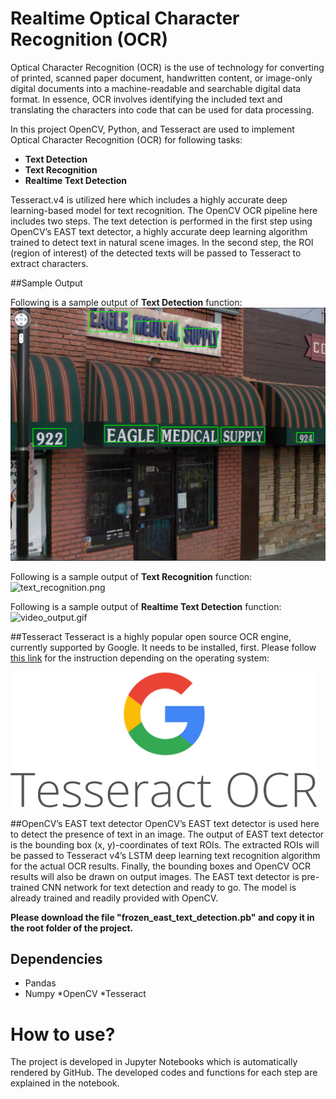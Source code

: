 # Realtime Optical Character Recognition (OCR)
Optical Character Recognition (OCR) is the use of technology for converting of printed, scanned paper document, handwritten content, or image-only digital documents into a machine-readable and searchable digital data format. In essence, OCR involves identifying the included text and translating the characters into code that can be used for data processing. 

In this project OpenCV, Python, and Tesseract are used to implement Optical Character Recognition (OCR) for following tasks:

- **Text Detection** 
- **Text Recognition** 
- **Realtime Text Detection** 

Tesseract.v4 is utilized here which includes a highly accurate deep learning-based model for text recognition. The OpenCV OCR pipeline here includes two steps. The text detection is performed in the first step using OpenCV’s EAST text detector, a highly accurate deep learning algorithm trained to detect text in natural scene images. In the second step, the ROI (region of interest) of the detected texts will be passed to Tesseract to extract characters.  

##Sample Output

Following is a sample output of **Text Detection** function: 
![text_detection.png](images/text_detection.png)


Following is a sample output of **Text Recognition** function: 
![text_recognition.png](images/text_recognition.png)


Following is a sample output of **Realtime Text Detection** function: 
![video_output.gif](images/video_output.gif)


##Tesseract
Tesseract is a highly popular open source OCR engine, currently supported by Google. It needs to be installed, first. Please follow [this link](https://github.com/tesseract-ocr/tessdoc#binaries) for the instruction depending on the operating system:

![Tesseract_OCR_logo.png](images/Tesseract_OCR_logo.png)

##OpenCV’s EAST text detector
OpenCV’s EAST text detector is used here to detect the presence of text in an image. The output of EAST text detector is the bounding box (x, y)-coordinates of text ROIs. The extracted ROIs will be passed to Tesseract v4’s LSTM deep learning text recognition algorithm for the actual OCR results. Finally, the bounding boxes and OpenCV OCR results will also be drawn on output images.
The EAST text detector is pre-trained CNN network for text detection and ready to go. The model is already trained and readily provided with OpenCV. 

**Please download the file "frozen_east_text_detection.pb" and copy it in the root folder of the project.**


## Dependencies
* Pandas
* Numpy
*OpenCV
*Tesseract


How to use?
===========
The project is developed in Jupyter Notebooks which is automatically rendered by GitHub. The developed codes and functions for each step are explained in the notebook.












